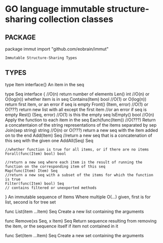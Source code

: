 GO language immutable structure-sharing collection classes
==========================================================

PACKAGE
-----

package immut
    import "github.com/eobrain/immut"

    Immutable Structure-Sharing Types

TYPES
-----

type Item interface{}
    An item in the seq

type Seq interface {
    //O(n) return number of elements
    Len() int
    //O(n) or O(log(n)) whether item is in seq
    Contains(Item) bool
    //O(1) or O(log(n)) return first item, or an error if seq is empty
    Front() (Item, error)
    //O(1) or O(???) return new list with all except the first item
    //or an error if seq is empty
    Rest() (Seq, error)
    //O(1) is this the empty seq
    IsEmpty() bool
    //O(n) Apply the function to each item in the seq
    Each(func(Item))
    //O(???) Return a concatentaion of the string representations of the items separated by sep
    Join(sep string) string
    //O(n) or O(???) return a new seq with the item added on to the end
    Add(Item) Seq
    //return a new seq that is a concatenation of this seq with the given one
    AddAll(Seq) Seq

    //whether function is true for all items, or if there are no items
    Forall(func(Item) bool) bool

    //return a new seq where each item is the result of running the function on the corresponding item of this seq
    Map(func(Item) Item) Seq
    //return a new seq with a subset of the items for which the function is true
    Filter(func(Item) bool) Seq
    // contains filtered or unexported methods
}
    An immutable sequence of Items Where multiple O(...) given, first is for
    list, second is for tree set

func List(item ...Item) Seq
    Create a new list containing the arguments

func Remove(xs Seq, x Item) Seq
    Return sequence resulting from removing the item, or the sequence itself
    if item not contained in it

func Set(item ...Item) Seq
    Create a new set containing the arguments


